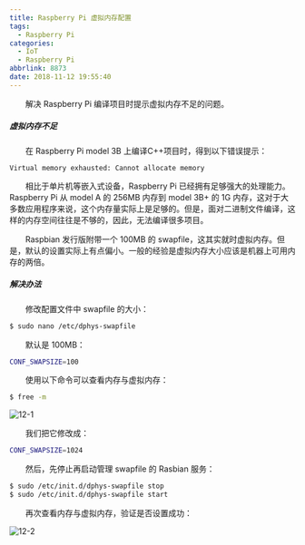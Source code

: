 ```yaml
---
title: Raspberry Pi 虚拟内存配置
tags:
  - Raspberry Pi
categories:
  - IoT
  - Raspberry Pi
abbrlink: 8873
date: 2018-11-12 19:55:40
---
```


　　解决 Raspberry Pi 编译项目时提示虚拟内存不足的问题。

<!--more-->

##### 虚拟内存不足

　　在 Raspberry Pi model 3B 上编译C++项目时，得到以下错误提示：

```
Virtual memory exhausted: Cannot allocate memory
```

　　相比于单片机等嵌入式设备，Raspberry Pi 已经拥有足够强大的处理能力。Raspberry Pi 从 model A 的 256MB 内存到 model 3B+ 的 1G 内存，这对于大多数应用程序来说，这个内存量实际上是足够的。但是，面对二进制文件编译，这样的内存空间往往是不够的，因此，无法编译很多项目。

　　Raspbian 发行版附带一个 100MB 的 swapfile，这其实就时虚拟内存。但是，默认的设置实际上有点偏小。一般的经验是虚拟内存大小应该是机器上可用内存的两倍。

##### 解决办法

　　修改配置文件中 swapfile 的大小：

```bash
$ sudo nano /etc/dphys-swapfile
```

　　默认是 100MB：

```bash
CONF_SWAPSIZE=100
```

　　使用以下命令可以查看内存与虚拟内存：

```bash
$ free -m
```

![12-1](http://fzy-blog.oss-cn-shenzhen.aliyuncs.com/2018/11/12-1.png)

　　我们把它修改成：

```bash
CONF_SWAPSIZE=1024
```

　　然后，先停止再启动管理 swapfile  的 Rasbian 服务：

```bash
$ sudo /etc/init.d/dphys-swapfile stop
$ sudo /etc/init.d/dphys-swapfile start
```

　　再次查看内存与虚拟内存，验证是否设置成功：

![12-2](http://fzy-blog.oss-cn-shenzhen.aliyuncs.com/2018/11/12-2.png)
